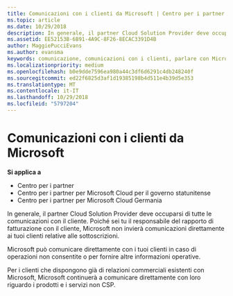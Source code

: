```yaml
---
title: Comunicazioni con i clienti da Microsoft | Centro per i partner
ms.topic: article
ms.date: 10/29/2018
description: In generale, il partner Cloud Solution Provider deve occuparsi di tutte le comunicazioni con il cliente.
ms.assetid: EE52153B-6B91-4A9C-8F26-8ECAC3391D4B
author: MaggiePucciEvans
ms.author: evansma
keywords: comunicazione, comunicazioni con i clienti, parlare con Microsoft
ms.localizationpriority: medium
ms.openlocfilehash: b0e9dde7596ea980a44c3df6d6291c4db248240f
ms.sourcegitcommit: ed22f6825d3af1d19385198b4d511e4b39d5e353
ms.translationtype: MT
ms.contentlocale: it-IT
ms.lasthandoff: 10/29/2018
ms.locfileid: "5797204"
---
```

# <a name="customer-communication-from-microsoft"></a>Comunicazioni con i clienti da Microsoft

**Si applica a**

-  Centro per i partner
-  Centro per i partner per Microsoft Cloud per il governo statunitense
-  Centro per i partner per Microsoft Cloud Germania

In generale, il partner Cloud Solution Provider deve occuparsi di tutte le comunicazioni con il cliente. Poiché sei tu il responsabile del rapporto di fatturazione con il cliente, Microsoft non invierà comunicazioni direttamente ai tuoi clienti relative alle sottoscrizioni.

Microsoft può comunicare direttamente con i tuoi clienti in caso di operazioni non consentite o per fornire altre informazioni operative.

Per i clienti che dispongono già di relazioni commerciali esistenti con Microsoft, Microsoft continuerà a comunicare direttamente con loro riguardo i prodotti e i servizi non CSP.

 

 



